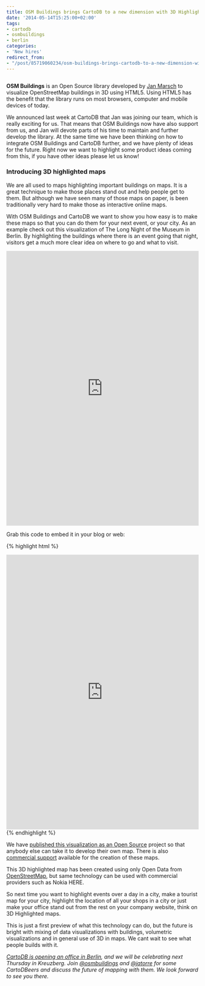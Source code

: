 ```yaml
---
title: OSM Buildings brings CartoDB to a new dimension with 3D Highlighted maps
date: '2014-05-14T15:25:00+02:00'
tags:
- cartodb
- osmbuildings
- berlin
categories:
- 'New hires'
redirect_from:
- "/post/85719060234/osm-buildings-brings-cartodb-to-a-new-dimension-with-3d/"
---
```


<img alt="" src="http://i.imgur.com/AdDtMGF.png"/>

**OSM Buildings** is an Open Source library developed by <a href="http://blog.cartodb.com/post/85117772814/jan-marsch-creator-of-osm-buildings-joins-cartodb">Jan Marsch</a> to visualize OpenStreetMap buildings in 3D using HTML5. Using HTML5 has the benefit that the library runs on most browsers, computer and mobile devices of today.

We announced last week at CartoDB that Jan was joining our team, which is really exciting for us. That means that OSM Buildings now have also support from us, and Jan will devote parts of his time to maintain and further develop the library. At the same time we have been thinking on how to integrate OSM Buildings and CartoDB further, and we have plenty of ideas for the future. Right now we want to highlight some product ideas coming from this, if you have other ideas please let us know!

### Introducing 3D highlighted maps

We are all used to maps highlighting important buildings on maps. It is a great technique to make those places stand out and help people get to them. But although we have seen many of those maps on paper, is been traditionally very hard to make those as interactive online maps.

With OSM Buildings and CartoDB we want to show you how easy is to make these maps so that you can do them for your next event, or your city. As an example check out this visualization of The Long Night of the Museum in Berlin. By highlighting the buildings where there is an event going that night, visitors get a much more clear idea on where to go and what to visit.

<iframe frameborder="0" height="720" src="http://cartodb.github.io/showcase-maps/nightofmuseums/" width="100%"></iframe>

Grab this code to embed it in your blog or web:

{% highlight html %}
<iframe width='100%' height='720' frameborder='0' src='http://cartodb.github.io/showcase-maps/nightofmuseums/' allowfullscreen webkitallowfullscreen mozallowfullscreen oallowfullscreen msallowfullscreen></iframe>
{% endhighlight %}

We have <a href="https://github.com/CartoDB/showcase-maps/tree/master/nightofmuseums">published this visualization as an Open Source</a> project so that anybody else can take it to develop their own map. There is also <a href="mailto:sales@cartodb.com">commercial support</a> available for the creation of these maps.

This 3D highlighted map has been created using only Open Data from <a href="http://www.openstreetmap.org">OpenStreetMap</a>, but same technology can be used with commercial providers such as Nokia HERE.

So next time you want to highlight events over a day in a city, make a tourist map for your city, highlight the location of all your shops in a city or just make your office stand out from the rest on your company website, think on 3D Highlighted maps.

This is just a first preview of what this technology can do, but the future is bright with mixing of data visualizations with buildings, volumetric visualizations and in general use of 3D in maps. We cant wait to see what people builds with it.

<em><a href="http://blog.cartodb.com/post/85513787334/cartodb-ist-ein-berliner-cartodb-opens-office-in">CartoDB is opening an office in Berlin</a>, and we will be celebrating next Thursday in Kreuzberg. Join <a href="http://www.twitter.com/osmbuildings">@osmbuildings</a> and <a href="http://www.twitter.com/jatorre">@jatorre</a> for some CartoDBeers and discuss the future of mapping with them. We look forward to see you there.<em>
